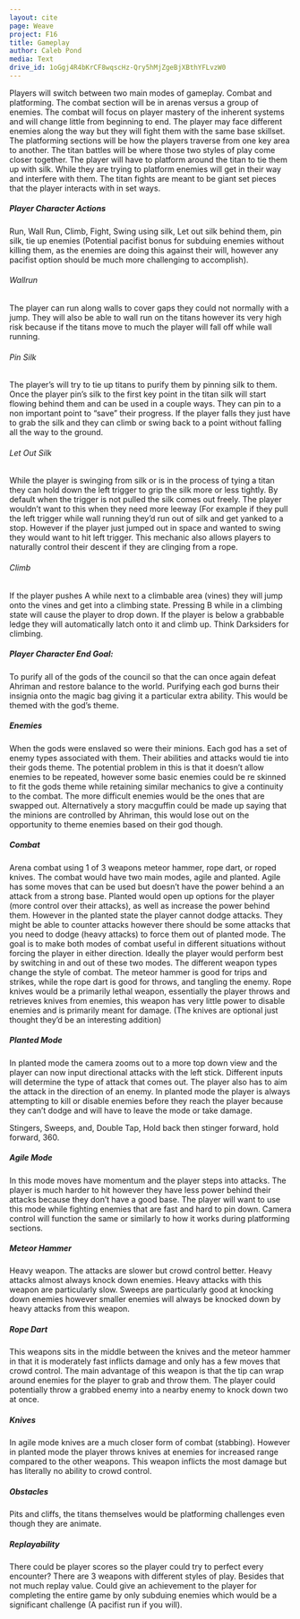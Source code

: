 ```yaml
---
layout: cite
page: Weave
project: F16
title: Gameplay
author: Caleb Pond
media: Text
drive_id: 1oGgj4R4bKrCF8wqscHz-Qry5hMjZgeBjXBthYFLvzW0
---
```

Players will switch between two main modes of gameplay. Combat and platforming. The combat section will be in arenas versus a group of enemies. The combat will focus on player mastery of the inherent systems and will change little from beginning to end. The player may face different enemies along the way but they will fight them with the same base skillset. The platforming sections will be how the players traverse from one key area to another. The titan battles will be where those two styles of play come closer together. The player will have to platform around the titan to tie them up with silk. While they are trying to platform enemies will get in their way and interfere with them. The titan fights are meant to be giant set pieces that the player interacts with in set ways.

##### Player Character Actions

Run, Wall Run, Climb, Fight, Swing using silk, Let out silk behind them, pin silk, tie up enemies (Potential pacifist bonus for subduing enemies without killing them, as the enemies are doing this against their will, however any pacifist option should be much more challenging to accomplish).

###### Wallrun

The player can run along walls to cover gaps they could not normally with a jump. They will also be able to wall run on the titans however its very high risk because if the titans move to much the player will fall off while wall running.

###### Pin Silk

The player’s will try to tie up titans to purify them by pinning silk to them. Once the player pin’s silk to the first key point in the titan silk will start flowing behind them and can be used in a couple ways. They can pin to a non important point to “save” their progress. If the player falls they just have to grab the silk and they can climb or swing back to a point without falling all the way to the ground.

###### Let Out Silk

While the player is swinging from silk or is in the process of tying a titan they can hold down the left trigger to grip the silk more or less tightly. By default when the trigger is not pulled the silk comes out freely. The player wouldn’t want to this when they need more leeway (For example if they pull the left trigger while wall running they’d run out of silk and get yanked to a stop. However if the player just jumped out in space and wanted to swing they would want to hit left trigger. This mechanic also allows players to naturally control their descent if they are clinging from a rope.

###### Climb

If the player pushes A while next to a climbable area (vines) they will jump onto the vines and get into a climbing state. Pressing B while in a climbing state will cause the player to drop down. If the player is below a grabbable ledge they will automatically latch onto it and climb up. Think Darksiders for climbing. 

##### Player Character End Goal:

To purify all of the gods of the council so that the can once again defeat Ahriman and restore balance to the world. Purifying each god burns their insignia onto the magic bag giving it a particular extra ability. This would be themed with the god’s theme.

##### Enemies

When the gods were enslaved so were their minions. Each god has a set of enemy types associated with them. Their abilities and attacks would tie into their gods theme. The potential problem in this is that it doesn’t allow enemies to be repeated, however some basic enemies could be re skinned to fit the gods theme while retaining similar mechanics to give a continuity to the combat. The more difficult enemies would be the ones that are swapped out. Alternatively a story macguffin could be made up saying that the minions are controlled by Ahriman, this would lose out on the opportunity to theme enemies based on their god though.

##### Combat

Arena combat using 1 of 3 weapons meteor hammer, rope dart, or roped knives. The combat would have two main modes, agile and planted. Agile has some moves that can be used but doesn’t have the power behind a an attack from a strong base. Planted would open up options for the player (more control over their attacks), as well as increase the power behind them. However in the planted state the player cannot dodge attacks. They might be able to counter attacks however there should be some attacks that you need to dodge (heavy attacks) to force them out of planted mode. The goal is to make both modes of combat useful in different situations without forcing the player in either direction. Ideally the player would perform best by switching in and out of these two modes. The different weapon types change the style of combat. The meteor hammer is good for trips and strikes, while the rope dart is good for throws, and tangling the enemy. Rope knives would be a primarily lethal weapon, essentially the player throws and retrieves knives from enemies, this weapon has very little power to disable enemies and is primarily meant for damage. (The knives are optional just thought they’d be an interesting addition)

##### Planted Mode

In planted mode the camera zooms out to a more top down view and the player can now input directional attacks with the left stick. Different inputs will determine the type of attack that comes out. The player also has to aim the attack in the direction of an enemy. In planted mode the player is always attempting to kill or disable enemies before they reach the player because they can’t dodge and will have to leave the mode or take damage.

Stingers, Sweeps, and, Double Tap, Hold back then stinger forward, hold forward, 360.

##### Agile Mode

In this mode moves have momentum and the player steps into attacks. The player is much harder to hit however they have less power behind their attacks because they don’t have a good base. The player will want to use this mode while fighting enemies that are fast and hard to pin down. Camera control will function the same or similarly to how it works during platforming sections.

##### Meteor Hammer

Heavy weapon. The attacks are slower but crowd control better. Heavy attacks almost always knock down enemies. Heavy attacks with this weapon are particularly slow. Sweeps are particularly good at knocking down enemies however smaller enemies will always be knocked down by heavy attacks from this weapon.

##### Rope Dart

This weapons sits in the middle between the knives and the meteor hammer in that it is moderately fast inflicts damage and only has a few moves that crowd control. The main advantage of this weapon is that the tip can wrap around enemies for the player to grab and throw them. The player could potentially throw a grabbed enemy into a nearby enemy to knock down two at once.

##### Knives

In agile mode knives are a much closer form of combat (stabbing). However in planted mode the player throws knives at enemies for increased range compared to the other weapons. This weapon inflicts the most damage but has literally no ability to crowd control.

##### Obstacles

Pits and cliffs, the titans themselves would be platforming challenges even though they are animate.

##### Replayability

There could be player scores so the player could try to perfect every encounter? There are 3 weapons with different styles of play. Besides that not much replay value. Could give an achievement to the player for completing the entire game by only subduing enemies which would be a significant challenge (A pacifist run if you will).
